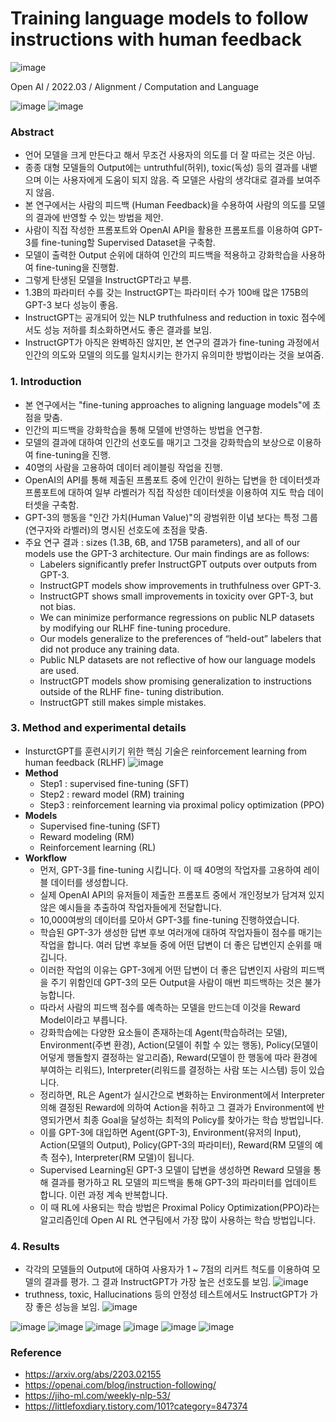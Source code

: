 # Training language models to follow instructions with human feedback

![image](https://user-images.githubusercontent.com/41967014/162145268-1ddacc39-8665-44f0-8ae5-ca74d5c6b65d.png)

Open AI / 2022.03 / Alignment / Computation and Language

![image](https://user-images.githubusercontent.com/41967014/163311757-13fba069-aa29-45b1-be7e-bbd0297ff24f.png)
![image](https://user-images.githubusercontent.com/41967014/163311909-b8acee43-d053-4054-acd2-f2bd8dc04dfc.png)

### Abstract
- 언어 모델을 크게 만든다고 해서 무조건 사용자의 의도를 더 잘 따르는 것은 아님.
- 종종 대형 모델들의 Output에는 untruthful(허위), toxic(독성) 등의 결과를 내뱉으며 이는 사용자에게 도움이 되지 않음. 즉 모델은 사람의 생각대로 결과를 보여주지 않음.
- 본 연구에서는 사람의 피드백 (Human Feedback)을 수용하여 사람의 의도를 모델의 결과에 반영할 수 있는 방법을 제안.
- 사람이 직접 작성한 프롬포트와 OpenAI API을 활용한 프롬포트를 이용하여 GPT-3를 fine-tuning할 Supervised Dataset을 구축함.
- 모델이 출력한 Output 순위에 대하여 인간의 피드백을 적용하고 강화학습을 사용하여 fine-tuning을 진행함.
- 그렇게 탄생된 모델을 InstructGPT라고 부름.
- 1.3B의 파라미터 수를 갖는 InstructGPT는 파라미터 수가 100배 많은 175B의 GPT-3 보다 성능이 좋음.
- InstructGPT는 공개되어 있는 NLP truthfulness and reduction in toxic 점수에서도 성능 저하를 최소화하면서도 좋은 결과를 보임.
- InstructGPT가 아직은 완벽하진 않지만, 본 연구의 결과가 fine-tuning 과정에서 인간의 의도와 모델의 의도를 일치시키는 한가지 유의미한 방법이라는 것을 보여줌.

### 1. Introduction
- 본 연구에서는 "fine-tuning approaches to aligning language models"에 초점을 맞춤.
- 인간의 피드백을 강화학습을 통해 모델에 반영하는 방법을 연구함.
- 모델의 결과에 대하여 인간의 선호도를 매기고 그것을 강화학습의 보상으로 이용하여 fine-tuning을 진행.
- 40명의 사람을 고용하여 데이터 레이블링 작업을 진행. 
- OpenAI의 API를 통해 제출된 프롬포트 중에 인간이 원하는 답변을 한 데이터셋과 프롬포트에 대하여 일부 라벨러가 직접 작성한 데이터셋을 이용하여 지도 학습 데이터셋을 구축함. 
- GPT-3의 행동을 "인간 가치(Human Value)"의 광범위한 이념 보다는 특정 그룹(연구자와 라벨러)의 명시된 선호도에 초점을 맞춤.
- 주요 연구 결과 : sizes (1.3B, 6B, and 175B parameters), and all of our models use the GPT-3 architecture. Our main findings are as follows:
  - Labelers significantly prefer InstructGPT outputs over outputs from GPT-3.
  - InstructGPT models show improvements in truthfulness over GPT-3.
  - InstructGPT shows small improvements in toxicity over GPT-3, but not bias.
  - We can minimize performance regressions on public NLP datasets by modifying our RLHF fine-tuning procedure.
  - Our models generalize to the preferences of “held-out” labelers that did not produce any training data.
  - Public NLP datasets are not reflective of how our language models are used.
  - InstructGPT models show promising generalization to instructions outside of the RLHF fine- tuning distribution.
  - InstructGPT still makes simple mistakes.

### 3. Method and experimental details
- InsturctGPT를 훈련시키기 위한 핵심 기술은 reinforcement learning from human feedback (RLHF)
![image](https://user-images.githubusercontent.com/41967014/163312061-46440ccb-8a37-4409-80f7-d0fc6aa3376e.png)
- **Method**
  - Step1 : supervised fine-tuning (SFT)
  - Step2 : reward model (RM) training
  - Step3 : reinforcement learning via proximal policy optimization (PPO)
- **Models**
  - Supervised fine-tuning (SFT)
  - Reward modeling (RM)
  - Reinforcement learning (RL)
- **Workflow**
   - 먼저, GPT-3를 fine-tuning 시킵니다. 이 때 40명의 작업자를 고용하여 레이블 데이터를 생성합니다.
   - 실제 OpenAI API의 유저들이 제출한 프롬포트 중에서 개인정보가 담겨져 있지 않은 예시들을 추출하여 작업자들에게 전달합니다.
   - 10,000여쌍의 데이터를 모아서 GPT-3를 fine-tuning 진행하였습니다.
   - 학습된 GPT-3가 생성한 답변 후보 여러개에 대하여 작업자들이 점수를 매기는 작업을 합니다. 여러 답변 후보들 중에 어떤 답변이 더 좋은 답변인지 순위를 매깁니다.
   - 이러한 작업의 이유는 GPT-3에게 어떤 답변이 더 좋은 답변인지 사람의 피드백을 주기 위함인데 GPT-3의 모든 Output을 사람이 매번 피드백하는 것은 불가능합니다.
   - 따라서 사람의 피드백 점수를 예측하는 모델을 만드는데 이것을 Reward Model이라고 부릅니다.
   - 강화학습에는 다양한 요소들이 존재하는데 Agent(학습하려는 모델), Environment(주변 환경), Action(모델이 취할 수 있는 행동), Policy(모델이 어덯게 행돌할지 결정하는 알고리즘), Reward(모델이 한 행동에 따라 환경에 부여하는 리워드), Interpreter(리워드를 결정하는 사람 또는 시스템) 등이 있습니다.
   - 정리하면, RL은 Agent가 실시간으로 변화하는 Environment에서 Interpreter 의해 결정된 Reward에 의하여 Action을 취하고 그 결과가 Environment에 반영되가면서 최종 Goal을 달성하는 최적의 Policy를 찾아가는 학습 방법입니다.
   - 이를 GPT-3에 대입하면 Agent(GPT-3), Environment(유저의 Input), Action(모델의 Output), Policy(GPT-3의 파라미터), Reward(RM 모델의 예측 점수), Interpreter(RM 모델)이 됩니다.
   - Supervised Learning된 GPT-3 모델이 답변을 생성하면 Reward 모델을 통해 결과를 평가하고 RL 모델의 피드백을 통해 GPT-3의 파라미터를 업데이트 합니다. 이런 과정 계속 반복합니다.
   - 이 때 RL에 사용되는 학습 방법은 Proximal Policy Optimization(PPO)라는 알고리즘인데 Open AI RL 연구팀에서 가장 많이 사용하는 학습 방법입니다.

### 4. Results
- 각각의 모델들의 Output에 대하여 사용자가 1 ~ 7점의 리커트 척도를 이용하여 모델의 결과를 평가. 그 결과 InstructGPT가 가장 높은 선호도를 보임.
![image](https://user-images.githubusercontent.com/41967014/163312160-e7de10ad-0760-4f09-b7b2-c0f03e1ab8be.png)
- truthness, toxic, Hallucinations 등의 안정성 테스트에서도 InstructGPT가 가장 좋은 성능을 보임.
![image](https://user-images.githubusercontent.com/41967014/163312346-3c11e1e5-eb23-4172-9064-d32e6e74cf11.png)

![image](https://user-images.githubusercontent.com/41967014/163308883-72d7f64f-e07f-4629-b107-e30e50ed1d1a.png)
![image](https://user-images.githubusercontent.com/41967014/163308908-3cc06253-645e-4314-bccc-2e7b2ebf0f33.png)
![image](https://user-images.githubusercontent.com/41967014/163308918-a1438b68-d19b-41c1-bb8a-bff4f9f11a48.png)
![image](https://user-images.githubusercontent.com/41967014/163308963-43282103-51a1-4bf8-908b-cb1858f5750c.png)
![image](https://user-images.githubusercontent.com/41967014/163308981-d2216c58-7ac7-40f3-a187-5eadbaea7466.png)
![image](https://user-images.githubusercontent.com/41967014/163309139-23a0f0cf-59fc-4e8d-97a6-c7400aaef872.png)

### Reference
- https://arxiv.org/abs/2203.02155
- https://openai.com/blog/instruction-following/
- https://jiho-ml.com/weekly-nlp-53/
- https://littlefoxdiary.tistory.com/101?category=847374
